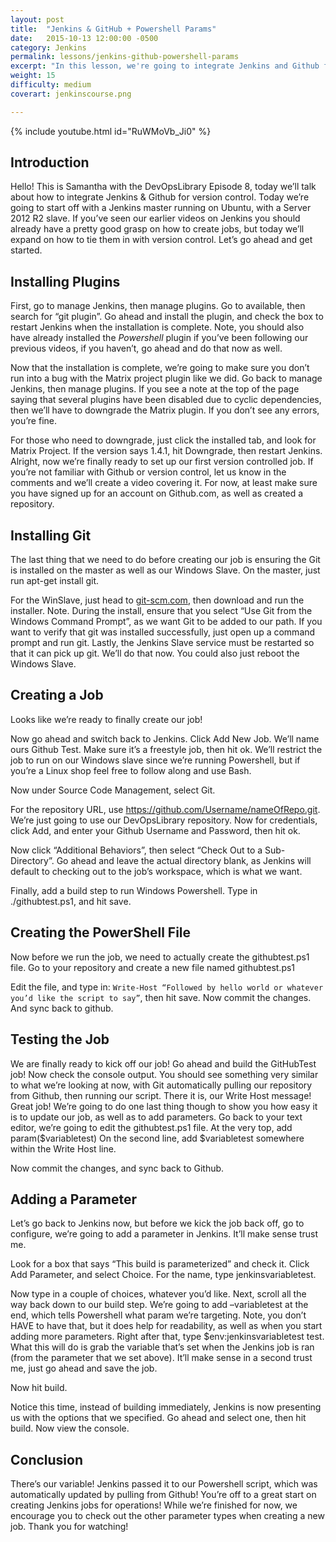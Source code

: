 ```yaml
---
layout: post
title:  "Jenkins & GitHub + Powershell Params"
date:   2015-10-13 12:00:00 -0500
category: Jenkins
permalink: lessons/jenkins-github-powershell-params
excerpt: "In this lesson, we're going to integrate Jenkins and Github for version control.  We'll start off with a Jenkins master running on Ubuntu, with a Server"
weight: 15
difficulty: medium
coverart: jenkinscourse.png

---
```

{% include youtube.html id="RuWMoVb_Ji0" %}

Introduction
------------
Hello! This is Samantha with the DevOpsLibrary Episode 8, today we’ll talk about how to integrate Jenkins & Github for version control. Today we’re going to start off with a Jenkins master running on Ubuntu, with a Server 2012 R2 slave. If you’ve seen our earlier videos on Jenkins you should already have a pretty good grasp on how to create jobs, but today we’ll expand on how to tie them in with version control. Let’s go ahead and get started.

Installing Plugins
------------------
First, go to manage Jenkins, then manage plugins.
Go to available, then search for “git plugin”. Go ahead and install the plugin, and check the box to restart Jenkins when the installation is complete. Note, you should also have already installed the *Powershell* plugin if you’ve been following our previous videos, if you haven’t, go ahead and do that now as well.

Now that the installation is complete, we’re going to make sure you don’t run into a bug with the Matrix project plugin like we did. Go back to manage Jenkins, then manage plugins. If you see a note at the top of the page saying that several plugins have been disabled due to cyclic dependencies, then we’ll have to downgrade the Matrix plugin. If you don’t see any errors, you’re fine.

For those who need to downgrade, just click the installed tab, and look for Matrix Project. If the version says 1.4.1, hit Downgrade, then restart Jenkins.
Alright, now we’re finally ready to set up our first version controlled job. If you’re not familiar with Github or version control, let us know in the comments and we’ll create a video covering it. For now, at least make sure you have signed up for an account on Github.com, as well as created a repository.

Installing Git
--------------
The last thing that we need to do before creating our job is ensuring the Git is installed on the master as well as our Windows Slave. On the master, just run apt-get install git.

For the WinSlave, just head to [git-scm.com](http://www.git-scm.com), then download and run the installer. Note. During the install, ensure that you select “Use Git from the Windows Command Prompt”, as we want Git to be added to our path. If you want to verify that git was installed successfully, just open up a command prompt and run git. Lastly, the Jenkins Slave service must be restarted so that it can pick up git. We’ll do that now. You could also just reboot the Windows Slave.

Creating a Job
--------------
Looks like we’re ready to finally create our job!

Now go ahead and switch back to Jenkins. Click Add New Job. We’ll name ours Github Test.
Make sure it’s a freestyle job, then hit ok. We’ll restrict the job to run on our Windows slave since we’re running Powershell, but if you’re a Linux shop feel free to follow along and use Bash.

Now under Source Code Management, select Git.

For the repository URL, use https://github.com/Username/nameOfRepo.git. We’re just going to use our DevOpsLibrary repository. Now for credentials, click Add, and enter your Github Username and Password, then hit ok.

Now click “Additional Behaviors”, then select “Check Out to a Sub-Directory”. Go ahead and leave the actual directory blank, as Jenkins will default to checking out to the job’s workspace, which is what we want.

Finally, add a build step to run Windows Powershell. Type in ./githubtest.ps1, and hit save.

Creating the PowerShell File
----------------------------
Now before we run the job, we need to actually create the githubtest.ps1 file. Go to your repository and create a new file named githubtest.ps1

Edit the file, and type in:
`Write-Host “Followed by hello world or whatever you’d like the script to say”`, then hit save.
Now commit the changes.
And sync back to github.

Testing the Job
---------------
We are finally ready to kick off our job! Go ahead and build the GitHubTest job! Now check the console output. You should see something very similar to what we’re looking at now, with Git automatically pulling our repository from Github, then running our script. There it is, our Write Host message! Great job!
We’re going to do one last thing though to show you how easy it is to update our job, as well as to add parameters. Go back to your text editor, we’re going to edit the githubtest.ps1 file. At the very top, add param($variabletest)
On the second line, add $variabletest somewhere within the Write Host line.

Now commit the changes, and sync back to Github.

Adding a Parameter
------------------
Let’s go back to Jenkins now, but before we kick the job back off, go to configure, we’re going to add a parameter in Jenkins. It’ll make sense trust me.

Look for a box that says “This build is parameterized” and check it. Click Add Parameter, and select Choice. For the name, type jenkinsvariabletest.

Now type in a couple of choices, whatever you’d like. Next, scroll all the way back down to our build step. We’re going to add –variabletest at the end, which tells Powershell what param we’re targeting. Note, you don’t HAVE to have that, but it does help for readability, as well as when you start adding more parameters. Right after that, type $env:jenkinsvariabletest test.
What this will do is grab the variable that’s set when the Jenkins job is ran (from the parameter that we set above). It’ll make sense in a second trust me, just go ahead and save the job.

Now hit build.

Notice this time, instead of building immediately, Jenkins is now presenting us with the options that we specified. Go ahead and select one, then hit build. Now view the console.

Conclusion
----------
There’s our variable! Jenkins passed it to our Powershell script, which was automatically updated by pulling from Github! You’re off to a great start on creating Jenkins jobs for operations! While we’re finished for now, we encourage you to check out the other parameter types when creating a new job. Thank you for watching!
